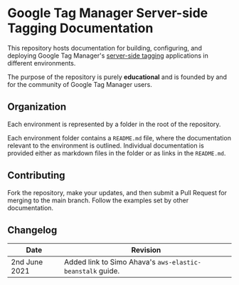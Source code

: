 # Google Tag Manager Server-side Tagging Documentation
This repository hosts documentation for building, configuring, and deploying Google Tag Manager's [server-side tagging](https://developers.google.com/tag-manager/serverside) applications in different environments.

The purpose of the repository is purely **educational** and is founded by and for the community of Google Tag Manager users.

## Organization
Each environment is represented by a folder in the root of the repository. 

Each environment folder contains a `README.md` file, where the documentation relevant to the environment is outlined. Individual documentation is provided either as markdown files in the folder or as links in the `README.md`.

## Contributing
Fork the repository, make your updates, and then submit a Pull Request for merging to the main branch. Follow the examples set by other documentation.

## Changelog

| Date | Revision |
|-|-|
| 2nd June 2021 | Added link to Simo Ahava's `aws-elastic-beanstalk` guide. |
